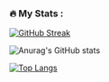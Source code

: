 ### :fire: My Stats :

[![GitHub Streak](http://github-readme-streak-stats.herokuapp.com?user=Hultan&theme=onedark&date_format=M%20j%5B%2C%20Y%5D&mode=daily&theme=gruvbox)](https://git.io/streak-stats)

![Anurag's GitHub stats](https://github-readme-stats.vercel.app/api?username=Hultan&show_icons=true&theme=gruvbox)

[![Top Langs](https://github-readme-stats.vercel.app/api/top-langs/?username=Hultan&theme=gruvbox)](https://github.com/anuraghazra/github-readme-stats)

<!--
**Hultan/Hultan** is a ✨ _special_ ✨ repository because its `README.md` (this file) appears on your GitHub profile.

Here are some ideas to get you started:

- 🔭 I’m currently working on ...
- 🌱 I’m currently learning ...
- 👯 I’m looking to collaborate on ...
- 🤔 I’m looking for help with ...
- 💬 Ask me about ...
- 📫 How to reach me: ...
- 😄 Pronouns: ...
- ⚡ Fun fact: ...
-->
